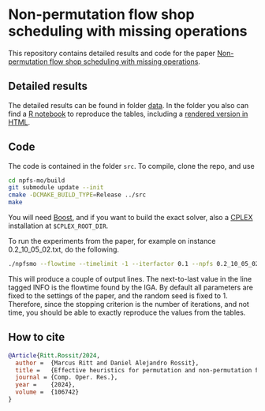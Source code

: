 # Non-permutation flow shop scheduling with missing operations

This repository contains detailed results and code for the paper [Non-permutation flow shop scheduling with missing operations](https://doi.org/10.1016/j.cor.2024.106742).

## Detailed results

The detailed results can be found in folder [data](data). In the folder you also can find a [R notebook](data/tables.Rmd) to reproduce the tables, including a [rendered version in HTML](https://raw.githack.com/mrpritt/npfs-mo/main/data/tables.html).

## Code

The code is contained in the folder `src`. To compile, clone the repo, and use
```bash
cd npfs-mo/build
git submodule update --init 
cmake -DCMAKE_BUILD_TYPE=Release ../src
make
```
You will need [Boost](https://www.boost.org), and if you want to build the exact solver, also a [CPLEX](https://www.ibm.com/products/ilog-cplex-optimization-studio) installation at `$CPLEX_ROOT_DIR`.

To run the experiments from the paper, for example on instance 0.2_10_05_02.txt, do the following.
```bash
./npfsmo --flowtime --timelimit -1 --iterfactor 0.1 --npfs 0.2_10_05_02.txt
```
This will produce a couple of output lines. The next-to-last value in the line tagged INFO is the flowtime found by the IGA. By default all parameters are fixed to the settings of the paper, and the random seed is fixed to 1. Therefore, since the stopping criterion is the number of iterations, and not time, you should be able to exactly reproduce the values from the tables.

## How to cite
```bibtex
@Article{Ritt.Rossit/2024,
  author =  {Marcus Ritt and Daniel Alejandro Rossit},
  title =   {Effective heuristics for permutation and non-permutation ﬂow shop scheduling with missing operations},
  journal = {Comp. Oper. Res.},
  year =    {2024},
  volume =  {106742}
}
```
